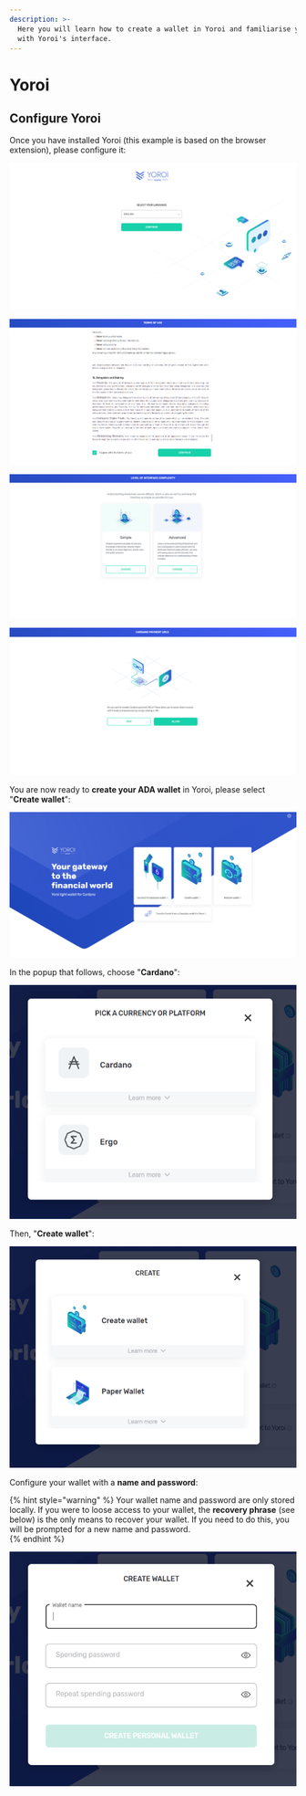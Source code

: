 ```yaml
---
description: >-
  Here you will learn how to create a wallet in Yoroi and familiarise yourself
  with Yoroi's interface.
---
```


# Yoroi

## Configure Yoroi

Once you have installed Yoroi \(this example is based on the browser extension\), please configure it: 

![Select your language and click continue](../.gitbook/assets/yoroi_splash%20%281%29.png)

![Read and accept the terms of use, then click continue](../.gitbook/assets/yoroi_terms.png)

![Choose interface complexity, we have chosen &quot;Simple&quot; for this example](../.gitbook/assets/yoroi_interface_choice.png)

![Configure payment URLs to your preference \(if you skip this step you can enable this option later\)](../.gitbook/assets/yoroi_payment_urls.png)

You are now ready to **create your ADA wallet** in Yoroi, please select "**Create wallet**":

![](../.gitbook/assets/yoroi_main.png)

In the popup that follows, choose "**Cardano**":

![](../.gitbook/assets/yoroi_currency_choice.png)

Then, "**Create wallet**":

![](../.gitbook/assets/yaroi_wallet_type.png)

Configure your wallet with a **name and password**:

{% hint style="warning" %}
Your wallet name and password are only stored locally. If you were to loose access to your wallet, the **recovery phrase** \(see below\) is the only means to recover your wallet. If you need to do this, you will be prompted for a new name and password.  
{% endhint %}

![](../.gitbook/assets/yoroi_wallet_config.png)



